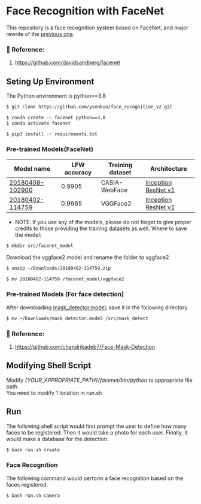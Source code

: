 # Face Recognition with FaceNet

This repository is a face recognition system based on FaceNet, and major rewrite of the [previous one](https://github.com/ysenkun/face_recognition).
### :raising_hand: Reference:
1. https://github.com/davidsandberg/facenet

## Seting Up Environment
The Python environment is python==3.8
```bash
$ git clone https://github.com/ysenkun/face_recognition_v2.git
```
```bash
$ conda create -n facenet python==3.8
$ conda activate facenet
```
```bash
$ pip3 install -r requirements.txt
```

### Pre-trained Models(FaceNet)
| Model name      | LFW accuracy | Training dataset | Architecture |
|-----------------|--------------|------------------|-------------|
| [20180408-102900](https://drive.google.com/open?id=1R77HmFADxe87GmoLwzfgMu_HY0IhcyBz) | 0.9905        | CASIA-WebFace    | [Inception ResNet v1](https://github.com/davidsandberg/facenet/blob/master/src/models/inception_resnet_v1.py) |
| [20180402-114759](https://drive.google.com/open?id=1EXPBSXwTaqrSC0OhUdXNmKSh9qJUQ55-) | 0.9965        | VGGFace2      | [Inception ResNet v1](https://github.com/davidsandberg/facenet/blob/master/src/models/inception_resnet_v1.py) |

* NOTE: If you use any of the models, please do not forget to give proper credits to those providing the training datasets as well.
Where to save the model:
```bash
$ mkdir src/facenet_model
```
Download the vggface2 model and rename the folder to vggface2
```bash
$ unzip ~/Downloads/20180402-114759.zip
```
```bash
$ mv 20180402-114759 /facenet_model/vggface2
```

### Pre-trained Models (For face detection)
After downloading [mask_detector.model](https://drive.google.com/file/d/1DdaF3eRnlbv2ssvsJhHqlGQTnlhqK2wi/view?usp=sharing), save it in the following directory
```bash
$ mv ~/Downloads/mask_detector.model /src/mask_detect
```
### :raising_hand: Reference:
1. https://github.com/chandrikadeb7/Face-Mask-Detection

## Modifying Shell Script
Modify _{YOUR_APPROPRIATE_PATH}/facenet/bin/python_ to appropriate file path.  
You need to modify 1 location in run.sh

## Run
The following shell script would first prompt the user to define how many faces to be registered. Then it would take a photo for each user. Finally, it would make a database for the detection.
```bash
$ bash run.sh create
```

### Face Recognition
The following command would perform a face recognition based on the faces registered.
```bash
$ bash run.sh camera
```
